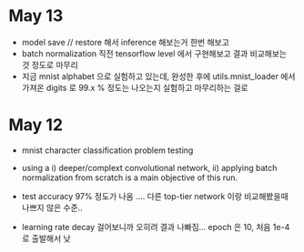 
# May 13

- model save // restore 해서 inference 해보는거 한번 해보고
- batch normalization 직전 tensorflow level 에서 구현해보고 결과 비교해보는 것 정도로 마무리 
- 지금 mnist alphabet 으로 실험하고 있는데, 완성한 후에 utils.mnist_loader 에서 가져온 digits 로 99.x % 정도는 나오는지 실험하고 마무리하는 걸로 


# May 12 

- mnist character classification problem testing
- using a i) deeper/complext convolutional network, ii) applying batch normalization from scratch is a main objective of this run. 

- test accuracy 97% 정도가 나옴 .... 다른 top-tier network 이랑 비교해봤을때 나쁘지 않은 수준..
- learning rate decay 걸어보니까 오히려 결과 나빠짐... epoch 은 10, 처음 1e-4 로 출발해서 낮
